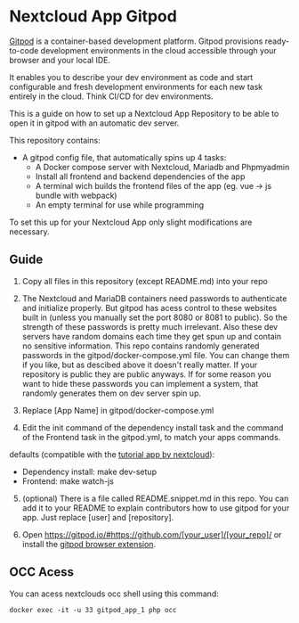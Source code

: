 # Nextcloud App Gitpod

[Gitpod](https://www.gitpod.io/) is a container-based development platform. Gitpod provisions ready-to-code development environments in the cloud accessible through your browser and your local IDE.

It enables you to describe your dev environment as code and start configurable and fresh development environments for each new task entirely in the cloud. Think CI/CD for dev environments.

This is a guide on how to set up a Nextcloud App Repository to be able to open it in gitpod with an automatic dev server.

This repository contains:
- A gitpod config file, that automatically spins up 4 tasks:
  - A Docker compose server with Nextcloud, Mariadb and Phpmyadmin
  - Install all frontend and backend dependencies of the app
  - A terminal wich builds the frontend files of the app (eg. vue -> js bundle with webpack)
  - An empty terminal for use while programming

To set this up for your Nextcloud App only slight modifications are necessary.

## Guide
1. Copy all files in this repository (except README.md) into your repo

2. The Nextcloud and MariaDB containers need passwords to authenticate and initialize properly. But gitpod has acess control to these websites built in (unless you manually set the port 8080 or 8081 to public). So the strength of these passwords is pretty much irrelevant. Also these dev servers have random domains each time they get spun up and contain no sensitive information. This repo contains randomly generated passwords in the gitpod/docker-compose.yml file. You can change them if you like, but as descibed above it doesn't really matter. If your repository is public they are public anyways. If for some reason you want to hide these passwords you can implement a system, that randomly generates them on dev server spin up.

3. Replace [App Name] in gitpod/docker-compose.yml

4. Edit the init command of the dependency install task and the command of the Frontend task in the gitpod.yml, to match your apps commands.

defaults (compatible with the [tutorial app by nextcloud](https://github.com/nextcloud/app-tutorial)):
  - Dependency install: make dev-setup
  - Frontend: make watch-js

5. (optional) There is a file called README.snippet.md in this repo. You can add it to your README to explain contributors how to use gitpod for your app. Just replace [user] and [repository].

6. Open https://gitpod.io/#https://github.com/[your_user]/[your_repo]/ or install the [gitpod browser extension](https://www.gitpod.io/docs/browser-extension/).


## OCC Acess
You can acess nextclouds occ shell using this command:
```
docker exec -it -u 33 gitpod_app_1 php occ
````
